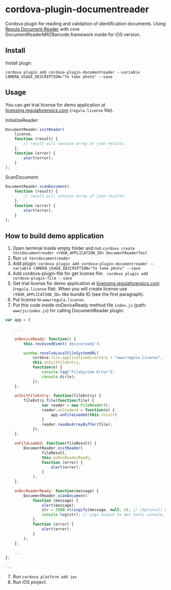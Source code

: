 # cordova-plugin-documentreader
Cordova plugin for reading and validation of identification documents. Using [Regula Document Reader](https://github.com/regulaforensics/DocumentReader-iOS) with core DocumentReaderMRZBarcode.framework inside for iOS version.

## Install
Install plugn:
```
cordova plugin add cordova-plugin-documentreader --variable CAMERA_USAGE_DESCRIPTION="To take photo" --save
```

## Usage
You can get trial license for demo application at [licensing.regulaforensics.com](https://licensing.regulaforensics.com) (`regula.license` file).

InitializeReader:
```javascript
DocumentReader.initReader(
    license,
    function (result) {
        // result will contain array of json results.
    },
    function (error) {
        alert(error);
    }
);
```

ScanDocument:
```javascript
DocumentReader.scanDocument(
    function (result) {
        // result will contain array of json results.
    },
    function (error) {
        alert(error);
    }
);
```

## How to build demo application
1. Open terminal inside empty folder and run ``` cordova create testdocumentreader <YOUR_APPLICATION_ID> DocumentReaderTest ```
2. Run  ```cd testdocumentreader```
3. Add plugin: ``` cordova plugin add cordova-plugin-documentreader --variable CAMERA_USAGE_DESCRIPTION="To take photo" --save ```
3. Add cordova-plugin-file for get license file: ``` cordova plugin add cordova-plugin-file --save```
4. Get trial license for demo application at [licensing.regulaforensics.com](https://licensing.regulaforensics.com) (`regula.license` file). When you will create license use  ```<YOUR_APPLICATION_ID>``` like bundle ID (see the first paragraph).
5. Put license to `www/regula.license`.
6. Put this code inside onDeviceReady method file `index.js` (path: `www/js/index.js`) for calling DocumentReader plugin:
```javascript
var app = {
    
    ...
    
	onDeviceReady: function() {
	    this.receivedEvent('deviceready');

	    window.resolveLocalFileSystemURL(
	        cordova.file.applicationDirectory + "www/regula.license",
	        this.onInitFileEntry,
            function(e) {
	            console.log("FileSystem Error");
	            console.dir(e);
	        });
	},
    
    onInitFileEntry: function(fileEntry) {
        fileEntry.file(function(file) {
                var reader = new FileReader();
                reader.onloadend = function(e) {
                    app.onFileLoaded(this.result)
                }
                reader.readAsArrayBuffer(file);
            });
    },
        
    onFileLoaded: function(fileResult) {
        DocumentReader.initReader(
                fileResult,
                this.onDocReaderReady,
                function (error) {
                    alert(error);
                }
            );
    },
    
    onDocReaderReady: function(message) {
        DocumentReader.scanDocument(
            function (message) {
                alert(message);
                str = JSON.stringify(message, null, 4); // (Optional) beautiful indented output.
                console.log(str); // Logs output to dev tools console.
            },
            function (error) {
                alert(error);
            }
        );
    },
    
    ...
};

...
```
7. Run ```cordova platform add ios```
8. Run iOS project.
